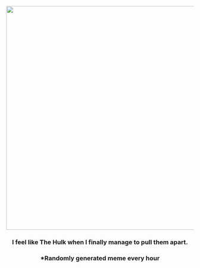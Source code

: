 <p align="center">
        <img src="https://i.redd.it/ur57l344gog91.jpg" width="600" height="600">
        </p>
        <h3 align="center">I feel like The Hulk when I finally manage to pull them apart.</h3>
        <h3 align="center">*Randomly generated meme every hour</h3>
    